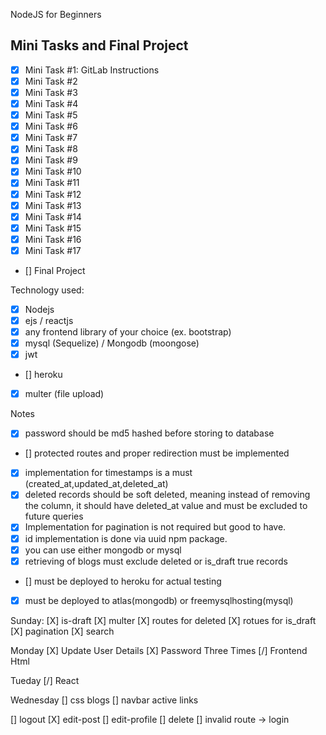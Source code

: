 NodeJS for Beginners

## Mini Tasks and Final Project

-   [x] Mini Task #1: GitLab Instructions
-   [x] Mini Task #2
-   [x] Mini Task #3
-   [x] Mini Task #4
-   [x] Mini Task #5
-   [x] Mini Task #6
-   [x] Mini Task #7
-   [x] Mini Task #8
-   [x] Mini Task #9
-   [x] Mini Task #10
-   [x] Mini Task #11
-   [x] Mini Task #12
-   [x] Mini Task #13
-   [x] Mini Task #14
-   [x] Mini Task #15
-   [x] Mini Task #16
-   [x] Mini Task #17
-   [] Final Project

Technology used:

-   [x] Nodejs
-   [x] ejs / reactjs
-   [x] any frontend library of your choice (ex. bootstrap)
-   [x] mysql (Sequelize) / Mongodb (moongose)
-   [x] jwt
-   [] heroku
-   [x] multer (file upload)

Notes

-   [x] password should be md5 hashed before storing to database
-   [] protected routes and proper redirection must be implemented
-   [x] implementation for timestamps is a must (created_at,updated_at,deleted_at)
-   [x] deleted records should be soft deleted, meaning instead of removing the column, it should have deleted_at value and must be excluded to future queries
-   [x] Implementation for pagination is not required but good to have.
-   [x] id implementation is done via uuid npm package.
-   [x] you can use either mongodb or mysql
-   [x] retrieving of blogs must exclude deleted or is_draft true records
-   [] must be deployed to heroku for actual testing
-   [x] must be deployed to atlas(mongodb) or freemysqlhosting(mysql)

Sunday:
[X] is-draft
[X] multer
[X] routes for deleted
[X] rotues for is_draft
[X] pagination
[X] search

Monday
[X] Update User Details
[X] Password Three Times
[/] Frontend Html

Tueday
[/] React

Wednesday
[] css blogs
[] navbar active links

[] logout
[X] edit-post
[] edit-profile
[] delete
[] invalid route -> login
